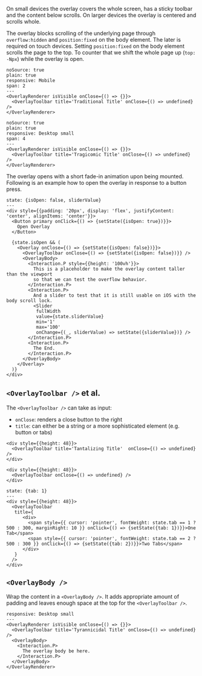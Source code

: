 On small devices the overlay covers the whole screen, has a sticky toolbar and the content below scrolls. On larger devices the overlay is centered and scrolls whole.

The overlay blocks scrolling of the underlying page through `overflow:hidden` and `position:fixed` on the body element. The later is required on touch devices. Setting `position:fixed` on the body element scrolls the page to the top. To counter that we shift the whole page up (`top: -Npx`) while the overlay is open.

```react
noSource: true
plain: true
responsive: Mobile
span: 2
---
<OverlayRenderer isVisible onClose={() => {}}>
  <OverlayToolbar title='Traditional Title' onClose={() => undefined} />
</OverlayRenderer>
```
```react
noSource: true
plain: true
responsive: Desktop small
span: 4
---
<OverlayRenderer isVisible onClose={() => {}}>
  <OverlayToolbar title='Tragicomic Title' onClose={() => undefined} />
</OverlayRenderer>
```

The overlay opens with a short fade-in animation upon being mounted. Following is an example how to open the overlay in response to a button press.

```react
state: {isOpen: false, sliderValue}
---
<div style={{padding: '20px', display: 'flex', justifyContent: 'center', alignItems: 'center'}}>
  <Button primary onClick={() => {setState({isOpen: true})}}>
    Open Overlay
  </Button>

  {state.isOpen && (
    <Overlay onClose={() => {setState({isOpen: false})}}>
      <OverlayToolbar onClose={() => {setState({isOpen: false})}} />
      <OverlayBody>
        <Interaction.P style={{height: '100vh'}}>
          This is a placeholder to make the overlay content taller than the viewport
          so that we can test the overflow behavior.
        </Interaction.P>
        <Interaction.P>
          And a slider to test that it is still usable on iOS with the body scroll lock.
          <Slider
           fullWidth
           value={state.sliderValue}
           min='1'
           max='100'
           onChange={(_, sliderValue) => setState({sliderValue})} />
        </Interaction.P>
        <Interaction.P>
          The End.
        </Interaction.P>
      </OverlayBody>
    </Overlay>
  )}
</div>
```

## `<OverlayToolbar />` et al.

The `<OverlayToolbar />` can take as input:
    
- `onClose`: renders a close button to the right
- `title`: can either be a string or a more sophisticated element (e.g. button or tabs)

```react|noSource,plain,frame,span-3
<div style={{height: 48}}>
  <OverlayToolbar title='Tantalizing Title'  onClose={() => undefined} />
</div>
```
```react|noSource,plain,frame,span-3
<div style={{height: 48}}>
  <OverlayToolbar onClose={() => undefined} />
</div>
```
```react|noSource,plain,frame,span-3
state: {tab: 1}
---
<div style={{height: 48}}>
  <OverlayToolbar 
   title={
      <div>
        <span style={{ cursor: 'pointer', fontWeight: state.tab == 1 ? 500 : 300, marginRight: 10 }} onClick={() => {setState({tab: 1})}}>One Tab</span>
        <span style={{ cursor: 'pointer', fontWeight: state.tab == 2 ? 500 : 300 }} onClick={() => {setState({tab: 2})}}>Two Tabs</span>
      </div>
   } 
  />
</div>
```

## `<OverlayBody />`

Wrap the content in a `<OverlayBody />`. It adds appropriate amount of padding and leaves enough space at the top for the `<OverlayToolbar />`.

```react
responsive: Desktop small
---
<OverlayRenderer isVisible onClose={() => {}}>
  <OverlayToolbar title='Tyrannicidal Title' onClose={() => undefined} />
  <OverlayBody>
    <Interaction.P>
      The overlay body be here.
    </Interaction.P>
  </OverlayBody>
</OverlayRenderer>
```
